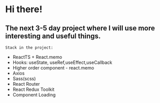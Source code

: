 # Hi there!
## The next 3-5 day project where I will use more interesting and useful things.

` Stack in the project: `
<ul>
  <li>ReactTS + React.memo</li>
  <li>Hooks: useState, useRef,useEffect,useCallback</li>
  <li>Higher order component - react.memo</li>
  <li>Axios</li>
  <li>Sass(scss)</li>
  <li>React Router</li>
  <li>React Redux Toolkit</li>
  <li>Component Loading</li>
</ul>
